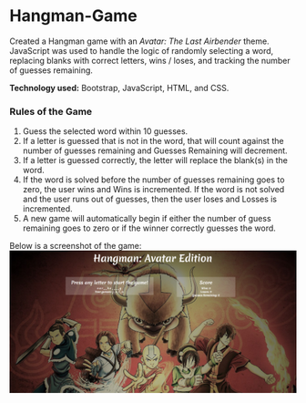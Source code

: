 # Hangman-Game
Created a Hangman game with an _Avatar: The Last Airbender_ theme. JavaScript was used to handle the logic of randomly selecting a word, replacing blanks with correct letters, wins / loses, and tracking the number of guesses remaining.

**Technology used:** Bootstrap, JavaScript, HTML, and CSS.

### Rules of the Game
1. Guess the selected word within 10 guesses.
1. If a letter is guessed that is not in the word, that will count against the number of guesses remaining and Guesses Remaining will decrement.
1. If a letter is guessed correctly, the letter will replace the blank(s) in the word.
1. If the word is solved before the number of guesses remaining goes to zero, the user wins and Wins is incremented. If the word is not solved and the user runs out of guesses, then the user loses and Losses is incremented.
1. A new game will automatically begin if either the number of guess remaining goes to zero or if the winner correctly guesses the word.

Below is a screenshot of the game:
![Screenshot of Hangman game](assets/images/hangman.PNG)

